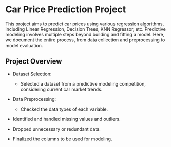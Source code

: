 # Car Price Prediction Project

This project aims to predict car prices using various regression algorithms, including Linear Regression, Decision Trees, KNN Regressor, etc. Predictive modeling involves multiple steps beyond building and fitting a model. Here, we document the entire process, from data collection and preprocessing to model evaluation.

## Project Overview
* Dataset Selection:
  * Selected a dataset from a predictive modeling competition, considering current car market trends.

* Data Preprocessing:
  * Checked the data types of each variable.
 * Identified and handled missing values and outliers.
 * Dropped unnecessary or redundant data.
 * Finalized the columns to be used for modeling.


